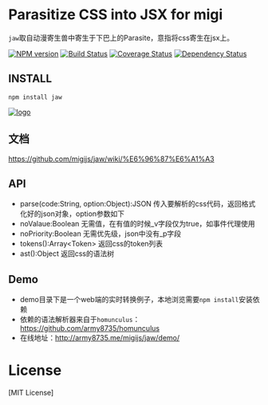 # Parasitize CSS into JSX for migi

`jaw`取自动漫寄生兽中寄生于下巴上的Parasite，意指将css寄生在jsx上。

[![NPM version](https://badge.fury.io/js/jaw.png)](https://npmjs.org/package/jaw)
[![Build Status](https://travis-ci.org/migijs/jaw.svg?branch=master)](https://travis-ci.org/migijs/jaw)
[![Coverage Status](https://coveralls.io/repos/migijs/jaw/badge.png)](https://coveralls.io/r/migijs/jaw)
[![Dependency Status](https://david-dm.org/migijs/jaw.png)](https://david-dm.org/migijs/jaw)

## INSTALL
```
npm install jaw
```

[![logo](https://raw.githubusercontent.com/migijs/jaw/master/logo.jpg)](https://github.com/migijs/jaw)

## 文档
https://github.com/migijs/jaw/wiki/%E6%96%87%E6%A1%A3

## API
* parse(code:String, option:Object):JSON 传入要解析的css代码，返回格式化好的json对象，option参数如下
 * noValaue:Boolean 无需值，在有值的时候_v字段仅为true，如事件代理使用
 * noPriority:Boolean 无需优先级，json中没有_p字段
* tokens():Array\<Token> 返回css的token列表
* ast():Object 返回css的语法树

## Demo
* demo目录下是一个web端的实时转换例子，本地浏览需要`npm install`安装依赖
* 依赖的语法解析器来自于`homunculus`：https://github.com/army8735/homunculus
* 在线地址：http://army8735.me/migijs/jaw/demo/

# License
[MIT License]
